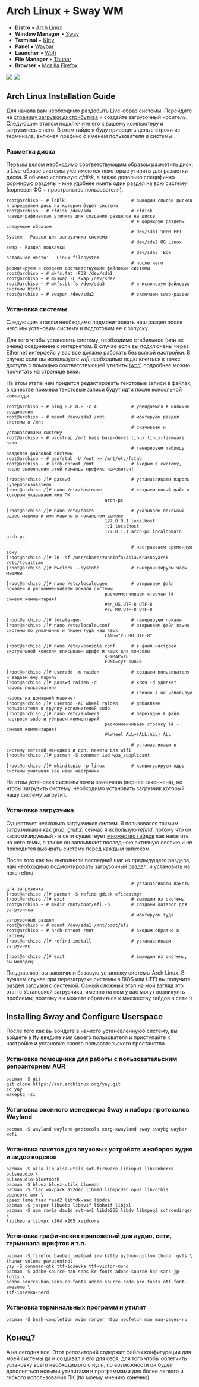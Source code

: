 # Arch Linux + Sway WM 

- **Distro** • [Arch Linux](https://archlinux.org/)
- **Window Manager** • [Sway](https://swaywm.org/)
- **Terminal** • [Kitty](https://sw.kovidgoyal.net/kitty/)
- **Panel** • [Waybar](https://github.com/Alexays/Waybar/)
- **Launcher** • [Wofi](https://hg.sr.ht/~scoopta/wofi)
- **File Manager** • [Thunar](https://docs.xfce.org/xfce/thunar/start)
- **Browser** • [Mozilla Firefox](https://www.mozilla.org/)

<img src="screenshots/screenshot1.png">
<img src="screenshots/screenshot2.png">

## Arch Linux Installation Guide

Для начала вам необходимо раздобыть Live-образ системы. Перейдите на [страницу
загрузки дистрибутива](https://archlinux.org/download/) и создайте загрузочный
носитель. Следующим этапом подключите его к вашему компьютеру и загрузитесь с
него. В этом гайде я буду приводить целые строки из терминала, включая префикс
с именем пользователя и системы.

### Разметка диска

Первым делом необходимо соответствующим образом разметить диск; в Live-образе
системы уже имеются некоторые утилиты для разметки диска. Я обычно использую
*cfdisk*, а также довольно специфично формирую разделы - мне удобнее иметь один
раздел на всю систему (корневая ФС + пространство пользователя).

```
root@archiso ~ # lsblk                         # выводим список дисков и определяем диск на котором будет система
root@archiso ~ # cfdisk /dev/sda               # cfdisk псевдографическая утилита для создания разделов на диске
                                               # я формирую разделы следующим образом
                                               # dev/sda1 500M EFI System - Раздел для загрузчика системы
                                               # dev/sda2 8G Linux swap - Раздел подкачки
                                               # dev/sda3 'Все остальное место' - Linux filesystem
                                               # после чего форматируем и создаем соответствующие файловые системы
root@archiso ~ # mkfs.fat -F32 /dev/sda1
root@archiso ~ # mkswap -L swap /dev/sda2      
root@archiso ~ # mkfs.btrfs /dev/sda3          # я использую файловую системы btrfs
root@archiso ~ # swapon /dev/sda2              # включаем swap-раздел
```

### Установка системы

Следующим этапом необходимо подмонитровать наш раздел после чего мы установим
систему и подготовим ее к запуску.

Для того чтобы установить систему, необходимо стабильное (или не очень)
соединение с интернетом. В случае если вы подключены через Ethernet интерфейс
у вас все должно работать без всякой настройки. В случае если вы используете
*wifi* необходимо подключиться к точке доступа с помощью соответствующей утилиты
[*iwctl*](https://wiki.archlinux.org/title/Iwd), подробнее можно прочитать на
странице вики.

На этом этапе нам придется редактировать текстовые записи в файлах, в качестве
примера текстовые записи будут идти после консольной команды.

```
root@archiso ~ # ping 8.8.8.8 -c 4             # убеждаемся в наличии соединения
root@archiso ~ # mount /dev/sda3 /mnt          # монтируем раздел системы в /mnt
                                               # скачиваем и устанавливаем систему
root@archiso ~ # pacstrap /mnt base base-devel linux linux-firmware nano
                                               # генерируем таблицу разделов файловой системы
root@archiso ~ # genfstab -U /mnt >> /mnt/etc/fstab
root@archiso ~ # arch-chroot /mnt              # входим в систему, после выполнения этой команды префикс изменится!

[root@archiso /]# passwd                       # устанавливаем пароль суперпользователя
[root@archiso /]# nano /etc/hostname           # создаем новый файл в котором указываем имя ПК
                                     arch-pc

[root@archiso /]# nano /etc/hosts              # указываем локльный адрес машины и имя машины в локальном домене
                                     127.0.0.1 localhost
                                     ::1 localhost
                                     127.0.1.1 arch-pc.localdomain arch-pc

                                               # настраиваем временную зону
[root@archiso /]# ln -sf /usr/share/zoneinfo/Asia/Krasnoyarsk /etc/localtime
[root@archiso /]# hwclock --systohc            # синхронизируем часы машины

[root@archiso /]# nano /etc/locale.gen         # открываем файл локалей и раскомменчиваем локали системы
                                     раскомменчиваем строчки (# - символ комментария)
                                     #en_US.UTF-8 UTF-8
                                     #ru_RU.UTF-8 UTF-8

[root@archiso /]# locale-gen                   # генерируем локали
[root@archiso /]# nano /etc/locale.conf        # открываем файл языка системы по умолчанию и пишем туда наш язык
                                     LANG="ru_RU.UTF-8"

[root@archiso /]# nano /etc/vconsole.conf      # в файл настроек виртуальной консоли вписываем шрифт и язык для консоли
                                     KEYMAP=ru
                                     FONT=cyr-sun16

[root@archiso /]# useradd -m raiden            # создаем пользователя и задаем ему пароль
[root@archiso /]# passwd raiden -d             # ключ -d удаляет пароль пользователя
                                               # (лично я не использую пароль на домашней машине)
[root@archiso /]# usermod -aG wheel raiden     # добавляем пользователя в группу исполнителей sudo
[root@archiso /]# nano /etc/sudoers            # переходим в файл настроек sudo и убираем комментарий
                                     раскомменчиваем строчку (# - символ комментария)
                                     #%wheel ALL=(ALL:ALL) ALL

                                               # устанавливаем в систему сетевой менеджер и доп. пакеты для wifi
[root@archiso /]# pacman -S connman iwd wpa_supplicant

[root@archiso /]# mkinitcpio -p linux          # конфигурируем ядро системы учитывая все наши настройки
```

На этом установка системы почти закончена (вернее закончена), но чтобы загрузить
систему, необходимо установить загрузчик который нашу систему загрузит.

### Установка загрузчика

Существует несколько загрузчиков систем. Я пользовался такмим загрузчиками как
*grub*, *grub2*; cейчас я использую *refind*, потому что он кастомизируемый - 
в сети существует [множество гайдов](https://github.com/topics/refind-theme)
как накатить на него темы, а также он запоминает последнюю активную сессию и не
приходится выбирать систему перед каждым запуском.

После того как мы выполнили последний шаг из предыдущего раздела, нам необходимо
подмонтировать загрузочный раздел, и установить на него refind.

```
                                               # устанавливаем пакеты для загрузичка
[root@archiso /]# pacman -S refind gdisk efibootmgr
[root@archiso /]# exit                         # выходим из системы
root@archiso ~ # mkdir /mnt/boot/efi -p        # создаем каталог для загрузичка
                                               # монтируем туда загрузочный раздел
root@archiso ~ # mount /dev/sda1 /mnt/boot/efi
root@archiso ~ # arch-chroot /mnt              # входим обратно в систему
[root@archiso /]# refind-install               # устанавливаем загрузчик

[root@archiso /]# exit                         # выходим из системы, вы молодец!
```

Поздравляю, вы закончили базовую установку системы Arch Linux. В лучшем случае
при перезагрузке системы в BIOS или UEFI вы получите раздел загрузки с системой.
Самый сложный этап на мой взгляд это этап с Установкой загрузчика, именно на нем
у вас могут возникунть проблемы, поэтому вы можете обратиться к множеству
гайдов в сети :)

## Installing Sway and Configure Userspace

После того как вы войдете в начисто установленнуюб систему, вы войдете в tty
введите имя своего пользователя и приступайте к настройке и установке своего
пользовтельского простанства.

### Установка помощника для работы с пользовательским репозиторием AUR
```
pacman -S git
git clone https://aur.archlinux.org/yay.git
cd yay
makepkg -si
```

### Установка оконного менеджера Sway и набора протоколов Wayland

```
pacman -S wayland wayland-protocols xorg-xwayland sway swaybg waybar wofi
```

### Установка пакетов для звуковых устройств и наборов аудио и видео кодеков

```
pacman -S alsa-lib alsa-utils sof-firmware libinput libcanberra pulseaudio \
pulseaudio-bluetooth
pacman -S bluez bluez-utils blueman
pacman -S flac wavpack a52dec libmad libmpcdec opus libvorbis opencore-amr \
speex lame faac faad2 libfdk-aac libdca
pacman -S jasper libwebp libavif libheif libjxl
pacman -S aom rav1e dav1d svt-av1 libde265 libdv libmpeg2 schroedinger \
libtheora libvpx x264 x265 xvidcore
```

### Установка графических приложений для аудио, сети, терминала шрифтов и т.п.

```
pacman -S firefox baobab leafpad imv kitty python-pillow thunar gvfs \
thunar-volume pavucontrol
yay -S connman-gtk ttf-iosevka ttf-victor-mono
pacman -S adobe-source-han-sans-kr-fonts adobe-source-han-sans-jp-fonts \
adobe-source-han-sans-cn-fonts adobe-source-code-pro-fonts otf-font-awesome \
ttf-iosevka-nerd
```

### Установка терминальных программ и утилит

```
pacman -S bash-completion nvim ranger htop neofetch man man-pages-ru
```

## Конец?

А на сегодня все. Этот репозиторий содержит файлы конфигурации для моей системы
да и создавал я его для себя, для того чтобы облегчить установку всего
необходимого с нуля, по возможности он будет дополняться новыми утилитами и
программами для более легкого и гибкого использования ПК (по моему мнению
конечно).
